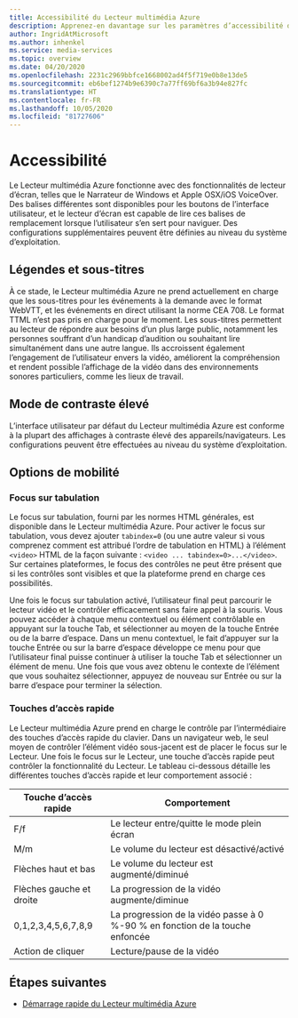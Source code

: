 ```yaml
---
title: Accessibilité du Lecteur multimédia Azure
description: Apprenez-en davantage sur les paramètres d’accessibilité du Lecteur multimédia Azure.
author: IngridAtMicrosoft
ms.author: inhenkel
ms.service: media-services
ms.topic: overview
ms.date: 04/20/2020
ms.openlocfilehash: 2231c2969bbfce1668002ad4f5f719e0b8e13de5
ms.sourcegitcommit: eb6bef1274b9e6390c7a77ff69bf6a3b94e827fc
ms.translationtype: HT
ms.contentlocale: fr-FR
ms.lasthandoff: 10/05/2020
ms.locfileid: "81727606"
---
```

# <a name="accessibility"></a>Accessibilité #

Le Lecteur multimédia Azure fonctionne avec des fonctionnalités de lecteur d’écran, telles que le Narrateur de Windows et Apple OSX/iOS VoiceOver. Des balises différentes sont disponibles pour les boutons de l’interface utilisateur, et le lecteur d’écran est capable de lire ces balises de remplacement lorsque l’utilisateur s’en sert pour naviguer. Des configurations supplémentaires peuvent être définies au niveau du système d’exploitation.

## <a name="captions-and-subtitles"></a>Légendes et sous-titres ##

À ce stade, le Lecteur multimédia Azure ne prend actuellement en charge que les sous-titres pour les événements à la demande avec le format WebVTT, et les événements en direct utilisant la norme CEA 708. Le format TTML n’est pas pris en charge pour le moment. Les sous-titres permettent au lecteur de répondre aux besoins d’un plus large public, notamment les personnes souffrant d’un handicap d’audition ou souhaitant lire simultanément dans une autre langue. Ils accroissent également l’engagement de l’utilisateur envers la vidéo, améliorent la compréhension et rendent possible l’affichage de la vidéo dans des environnements sonores particuliers, comme les lieux de travail.  

## <a name="high-contrast-mode"></a>Mode de contraste élevé ##

L’interface utilisateur par défaut du Lecteur multimédia Azure est conforme à la plupart des affichages à contraste élevé des appareils/navigateurs. Les configurations peuvent être effectuées au niveau du système d’exploitation.

## <a name="mobility-options"></a>Options de mobilité ##

### <a name="tabbing-focus"></a>Focus sur tabulation ###

Le focus sur tabulation, fourni par les normes HTML générales, est disponible dans le Lecteur multimédia Azure. Pour activer le focus sur tabulation, vous devez ajouter `tabindex=0` (ou une autre valeur si vous comprenez comment est attribué l’ordre de tabulation en HTML) à l’élément `<video>` HTML de la façon suivante : `<video ... tabindex=0>...</video>`. Sur certaines plateformes, le focus des contrôles ne peut être présent que si les contrôles sont visibles et que la plateforme prend en charge ces possibilités.

Une fois le focus sur tabulation activé, l’utilisateur final peut parcourir le lecteur vidéo et le contrôler efficacement sans faire appel à la souris. Vous pouvez accéder à chaque menu contextuel ou élément contrôlable en appuyant sur la touche Tab, et sélectionner au moyen de la touche Entrée ou de la barre d’espace. Dans un menu contextuel, le fait d’appuyer sur la touche Entrée ou sur la barre d’espace développe ce menu pour que l’utilisateur final puisse continuer à utiliser la touche Tab et sélectionner un élément de menu. Une fois que vous avez obtenu le contexte de l’élément que vous souhaitez sélectionner, appuyez de nouveau sur Entrée ou sur la barre d’espace pour terminer la sélection.

### <a name="hotkeys"></a>Touches d’accès rapide ###

Le Lecteur multimédia Azure prend en charge le contrôle par l’intermédiaire des touches d’accès rapide du clavier. Dans un navigateur web, le seul moyen de contrôler l’élément vidéo sous-jacent est de placer le focus sur le Lecteur. Une fois le focus sur le Lecteur, une touche d’accès rapide peut contrôler la fonctionnalité du Lecteur.  Le tableau ci-dessous détaille les différentes touches d’accès rapide et leur comportement associé :

| Touche d’accès rapide              | Comportement                                                                |
|----------------------|-------------------------------------------------------------------------|
| F/f                  | Le lecteur entre/quitte le mode plein écran                                  |
| M/m                  | Le volume du lecteur est désactivé/activé                                          |
| Flèches haut et bas    | Le volume du lecteur est augmenté/diminué                                    |
| Flèches gauche et droite | La progression de la vidéo augmente/diminue                                  |
| 0,1,2,3,4,5,6,7,8,9  | La progression de la vidéo passe à 0 %\-90 % en fonction de la touche enfoncée |
| Action de cliquer         | Lecture/pause de la vidéo                                                   |

## <a name="next-steps"></a>Étapes suivantes

<!---Some context for the following links goes here--->
- [Démarrage rapide du Lecteur multimédia Azure](azure-media-player-quickstart.md)